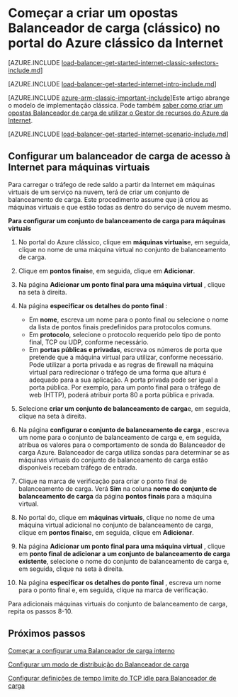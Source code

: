 
<properties
   pageTitle="Começar a criar uma Internet opostas Balanceador de carga no modelo de implementação clássica através do portal clássico Azure | Microsoft Azure"
   description="Saiba como criar um opostas Balanceador de carga no modelo de implementação clássica através do portal clássico Azure da Internet"
   services="load-balancer"
   documentationCenter="na"
   authors="sdwheeler"
   manager="carmonm"
   editor=""
   tags="azure-service-management"
/>
<tags
   ms.service="load-balancer"
   ms.devlang="na"
   ms.topic="get-started-article"
   ms.tgt_pltfrm="na"
   ms.workload="infrastructure-services"
   ms.date="08/31/2016"
   ms.author="sewhee" />

# <a name="get-started-creating-an-internet-facing-load-balancer-classic-in-the-azure-classic-portal"></a>Começar a criar um opostas Balanceador de carga (clássico) no portal do Azure clássico da Internet

[AZURE.INCLUDE [load-balancer-get-started-internet-classic-selectors-include.md](../../includes/load-balancer-get-started-internet-classic-selectors-include.md)]

[AZURE.INCLUDE [load-balancer-get-started-internet-intro-include.md](../../includes/load-balancer-get-started-internet-intro-include.md)]

[AZURE.INCLUDE [azure-arm-classic-important-include](../../includes/azure-arm-classic-important-include.md)]Este artigo abrange o modelo de implementação clássica. Pode também [saber como criar um opostas Balanceador de carga de utilizar o Gestor de recursos do Azure da Internet](load-balancer-get-started-internet-arm-ps.md).

[AZURE.INCLUDE [load-balancer-get-started-internet-scenario-include.md](../../includes/load-balancer-get-started-internet-scenario-include.md)]


## <a name="set-up-an-internet-facing-load-balancer-for-virtual-machines"></a>Configurar um balanceador de carga de acesso à Internet para máquinas virtuais

Para carregar o tráfego de rede saldo a partir da Internet em máquinas virtuais de um serviço na nuvem, terá de criar um conjunto de balanceamento de carga. Este procedimento assume que já criou as máquinas virtuais e que estão todas as dentro do serviço de nuvem mesmo.

**Para configurar um conjunto de balanceamento de carga para máquinas virtuais**

1. No portal do Azure clássico, clique em **máquinas virtuais**e, em seguida, clique no nome de uma máquina virtual no conjunto de balanceamento de carga.

2. Clique em **pontos finais**e, em seguida, clique em **Adicionar**.

3. Na página **Adicionar um ponto final para uma máquina virtual** , clique na seta à direita.

4. Na página **especificar os detalhes do ponto final** :

    * Em **nome**, escreva um nome para o ponto final ou selecione o nome da lista de pontos finais predefinidos para protocolos comuns.
    * Em **protocolo**, selecione o protocolo requerido pelo tipo de ponto final, TCP ou UDP, conforme necessário.
    * Em **portas públicas e privadas**, escreva os números de porta que pretende que a máquina virtual para utilizar, conforme necessário. Pode utilizar a porta privada e as regras de firewall na máquina virtual para redirecionar o tráfego de uma forma que altura é adequado para a sua aplicação. A porta privada pode ser igual a porta pública. Por exemplo, para um ponto final para o tráfego de web (HTTP), poderá atribuir porta 80 a porta pública e privada.

5. Selecione **criar um conjunto de balanceamento de carga**e, em seguida, clique na seta à direita.

6. Na página **configurar o conjunto de balanceamento de carga** , escreva um nome para o conjunto de balanceamento de carga e, em seguida, atribua os valores para o comportamento de sonda do Balanceador de carga Azure. Balanceador de carga utiliza sondas para determinar se as máquinas virtuais do conjunto de balanceamento de carga estão disponíveis recebam tráfego de entrada.

7. Clique na marca de verificação para criar o ponto final de balanceamento de carga. Verá **Sim** na coluna **nome do conjunto de balanceamento de carga** da página **pontos finais** para a máquina virtual.

8. No portal do, clique em **máquinas virtuais**, clique no nome de uma máquina virtual adicional no conjunto de balanceamento de carga, clique em **pontos finais**e, em seguida, clique em **Adicionar**.

9. Na página **Adicionar um ponto final para uma máquina virtual** , clique em **ponto final de adicionar a um conjunto de balanceamento de carga existente**, selecione o nome do conjunto de balanceamento de carga e, em seguida, clique na seta à direita.

10. Na página **especificar os detalhes do ponto final** , escreva um nome para o ponto final e, em seguida, clique na marca de verificação.

Para adicionais máquinas virtuais do conjunto de balanceamento de carga, repita os passos 8-10.



## <a name="next-steps"></a>Próximos passos

[Começar a configurar uma Balanceador de carga interno](load-balancer-get-started-ilb-arm-ps.md)

[Configurar um modo de distribuição do Balanceador de carga](load-balancer-distribution-mode.md)

[Configurar definições de tempo limite do TCP idle para Balanceador de carga](load-balancer-tcp-idle-timeout.md)


